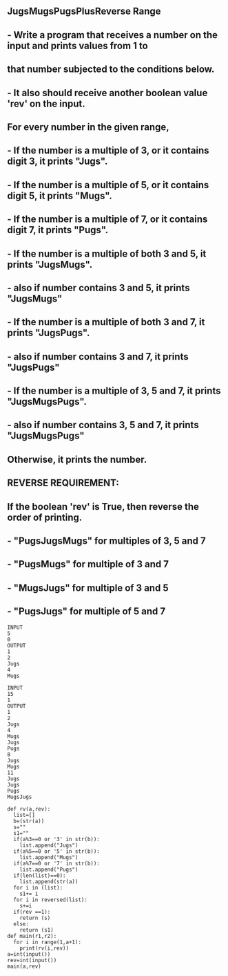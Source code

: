 ## JugsMugsPugsPlusReverse Range
## - Write a program that receives a number on the input and prints values from 1 to   
## that number subjected to the conditions below. 
## - It also should receive another boolean value 'rev' on the input. 

## For every number in the given range, 
##   - If the number is a multiple of 3, or it contains digit 3, it prints "Jugs". 
##   - If the number is a multiple of 5, or it contains digit 5, it prints "Mugs".
##   - If the number is a multiple of 7, or it contains digit 7, it prints "Pugs".

##   - If the number is a multiple of both 3 and 5, it prints "JugsMugs".
##         - also if number contains 3 and 5, it prints "JugsMugs"
##   - If the number is a multiple of both 3 and 7, it prints "JugsPugs".
##         - also if number contains 3 and 7, it prints "JugsPugs"
##   - If the number is a multiple of 3, 5 and 7, it prints "JugsMugsPugs".
##         - also if number contains 3, 5 and 7, it prints "JugsMugsPugs"

## Otherwise, it prints the number.

## REVERSE REQUIREMENT:
## If the boolean 'rev' is True, then reverse the order of printing. 
##    - "PugsJugsMugs" for multiples of 3, 5 and 7
##    - "PugsMugs" for multiple of 3 and 7
##    - "MugsJugs" for multiple of 3 and 5 
##    - "PugsJugs" for multiple of 5 and 7


```
INPUT 
5
0
OUTPUT
1
2
Jugs
4
Mugs

INPUT 
15
1
OUTPUT
1
2
Jugs
4
Mugs
Jugs
Pugs
8
Jugs
Mugs
11
Jugs
Jugs
Pugs
MugsJugs

```

```
def rv(a,rev):
  list=[]
  b=(str(a))
  s=""
  s1=""
  if(a%3==0 or '3' in str(b)):
    list.append("Jugs")
  if(a%5==0 or '5' in str(b)):
    list.append("Mugs")
  if(a%7==0 or '7' in str(b)):
    list.append("Pugs")
  if(len(list)==0):
    list.append(str(a))
  for i in (list):
    s1+= i
  for i in reversed(list):
    s+=i
  if(rev ==1):
    return (s)
  else:
    return (s1) 
def main(r1,r2):
  for i in range(1,a+1):
    print(rv(i,rev))
a=int(input())
rev=int(input())
main(a,rev)
```
